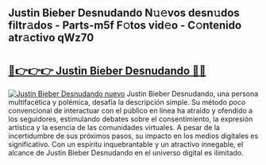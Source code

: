 ## Justin Bieber Desnudando N𝚞𝚎vos desn𝚞dos filtr𝚊dos - Parts-m5f F𝚘tos vid𝚎o - C𝚘ntenido atr𝚊ctivo qWz70

# <h2><a href="http://mb4i3xl.tromn.icu/?c=Justin+Bieber+Desnudando">🔗👉👉👉 Justin Bieber Desnudando 🔗🔗</a></h2>

[![Justin Bieber Desnudando nuevo](https://i.imgur.com/pEAQMta.gif)](http://mb4i3xl.tromn.icu/?c=Justin+Bieber+Desnudando)
Justin Bieber Desnudando, una persona multifacética y polémica, desafía la descripción simple. Su método poco convencional de interactuar con el público en línea ha atraído y ofendido a los seguidores, estimulando debates sobre el consentimiento, la expresión artística y la esencia de las comunidades virtuales. A pesar de la incertidumbre de sus próximos pasos, su impacto en los medios digitales es significativo. Con un espíritu inquebrantable y un atractivo innegable, el alcance de Justin Bieber Desnudando en el universo digital es ilimitado.
